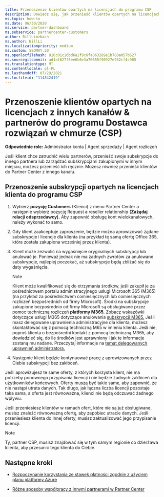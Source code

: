 ```yaml
---
title: Przenoszenie klientów opartych na licencjach do programu CSP
description: Dowiedz się, jak przenieść klientów opartych na licencjach z innych kanałów lub innego partnera do programu Dostawca rozwiązań w chmurze (CSP) w Partner Center.
ms.topic: how-to
ms.date: 06/30/2020
ms.service: partner-dashboard
ms.subservice: partnercenter-customers
author: BillLinzbach
ms.author: BillLi
ms.localizationpriority: medium
ms.custom: SEOMAY.20
ms.openlocfilehash: 810c01c16bd6a2f9c6fa863289e1b788a057b627
ms.sourcegitcommit: ad1af627f5ee6b6e3a70655f90927e932cf4c985
ms.translationtype: MT
ms.contentlocale: pl-PL
ms.lasthandoff: 07/29/2021
ms.locfileid: "114842419"
---
```

# <a name="move-license-based-customers-from-other-channels--partners-to-the-cloud-solution-provider-csp-program"></a>Przenoszenie klientów opartych na licencjach z innych kanałów & partnerów do programu Dostawca rozwiązań w chmurze (CSP)

**Odpowiednie role:** Administrator konta | Agent sprzedaży | Agent rozliczeń

Jeśli klient chce zatrudnić wielu partnerów, przenieść swoje subskrypcje do innego partnera lub zarządzać subskrypcjami zakupionymi w innym miejscu, możesz przenieść ich ręcznie. Możesz również przenieść klientów do Partner Center z innego kanału.

## <a name="move-your-customers-license-based-subscriptions-to-the-csp-program"></a>Przenoszenie subskrypcji opartych na licencjach klienta do programu CSP

1. Wybierz **pozycję Customers** (Klienci) z menu Partner Center a następnie wybierz pozycję Request a reseller relationship **(Zażądaj relacji odsprzedawcy).** Aby zapewnić obsługę kont wielokanałowych, należy wykonać to samo.

2. Gdy klient zaakceptuje zaproszenie, będzie można aprowizować żądane subskrypcje i licencje dla klienta (na przykład tę samą ofertę Office 365, która została zakupiona wcześniej przez klienta).

3. Klient może zezwolić na wygaśnięcie oryginalnych subskrypcji lub anulować je. Ponieważ jednak nie ma żadnych zwrotów za anulowane subskrypcje, najlepiej poczekać, aż subskrypcje będą zbliżać się do daty wygaśnięcia.


   >[!NOTE]
   >Klient może kwalifikować się do otrzymania środków, jeśli zakupił je za pośrednictwem portalu administracyjnego usługi Microsoft 365 (M365) (na przykład za pośrednictwem comiesięcznych lub comiesięcznych rozliczeń bezpośrednich od firmy Microsoft). Środki na subskrypcje zakupione bezpośrednio od firmy Microsoft są obsługiwane przez pomoc techniczną rozliczeń **platformy M365.** Zobacz wskazówki dotyczące usługi M365 dotyczące anulowania [subskrypcji M365.](/microsoft-365/commerce/subscriptions/cancel-your-subscription) Jeśli masz delegowane uprawnienia administracyjne dla klienta, możesz skontaktować się z pomocą techniczną M65 w imieniu klienta. Jeśli nie, poproś klienta o bezpośredni kontakt z pomocą techniczną M365, aby dowiedzieć się, do ile środków jest uprawniony i jak te informacje zostaną mu nadane. Przeczytaj informacje na [temat delegowanych uprawnień administratora.](customers-revoke-admin-privileges.md)


4. Następnie klient będzie kontynuować pracę z aprowizowanych przez Ciebie subskrypcji bez zakłóceń.

Jeśli aprowizujesz te same oferty, z których korzysta klient, nie ma potrzeby ponownego przypisania licencji i nie będzie żadnych zakłóceń dla użytkowników końcowych. Oferty muszą być takie same, aby zapewnić, że nie nastąpi utrata danych. Tak długo, jak łączna liczba licencji pozostaje taka sama, a oferta jest równoważna, klienci nie będą odczuwać żadnego wpływu.

Jeśli przeniesiesz klientów w ramach ofert, które nie są już obsługiwane, musisz znaleźć równoważną ofertę, aby zapobiec utracie danych. Jeśli przeniesiesz klienta do innej oferty, musisz zaktualizować jego przypisanie licencji.

>[!NOTE]
> Ty, partner CSP, musisz znajdować się w tym samym regionie co dzierżawa klienta, aby przesunić tego klienta do Ciebie.

## <a name="next-steps"></a>Następne kroki

- [Rozpoczynanie korzystania ze stawek płatności zgodnie z użyciem planu platformy Azure](azure-plan-get-started.md)
 

- [Różne sposoby współpracy z innymi partnerami w Partner Center](work-with-other-partners.md)